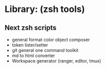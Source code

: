 # Library: (zsh tools)


## Next zsh scripts

- general format color object composer
- token lister/setter
- git general one command toolkit
- md to html converter
- Workspace generator (ranger, editor, tmux)

